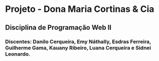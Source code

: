 # Projeto - Dona Maria Cortinas & Cia
## Disciplina de Programação Web II
### Discentes: Danilo Cerqueira, Emy Náthally, Esdras Ferreira, Guilherme Gama, Kauany Ribeiro, Luana Cerqueira e Sidnei Leonardo.